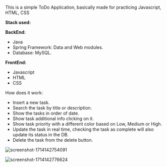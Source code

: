 This is a simple ToDo Application, basically made for practicing Javascript, HTML, CSS

**Stack used:**

**BackEnd:**
- Java
- Spring Framework: Data and Web modules.
- Database: MySQL.

**FrontEnd:**
- Javascript
-  HTML
-   CSS

How does it work:
- Insert a new task.
- Search the task by title or description.
- Show the tasks in order of date.
- Show task additional info clicking on it.
- Show task priority with a different color based on Low, Medium or High.
- Update the task in real time, checking the task as complete will also update its status in the DB.
- Delete the task from the delete button.

![screenshot-1714142754091](https://github.com/domenicoferrar0/TodoApp/assets/153911956/31c3e2cc-4949-4b97-8ff9-e092caf1dac4)

![screenshot-1714142776624](https://github.com/domenicoferrar0/TodoApp/assets/153911956/086f233f-0fa1-4be0-ac19-565ef49b08ac)



